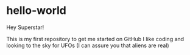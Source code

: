 # hello-world
Hey Superstar!

This is my first repository to get me started on GitHub
I like coding and looking to the sky for UFOs (I can assure you that aliens are real)
